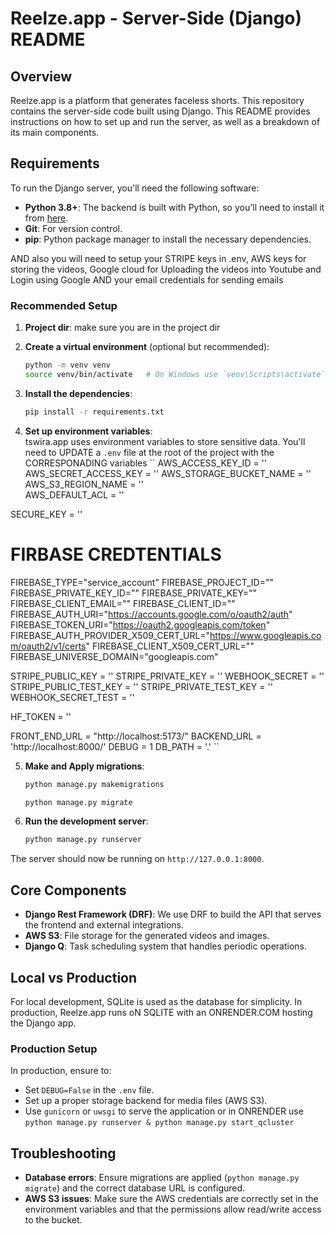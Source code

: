 # Reelze.app - Server-Side (Django) README

## Overview

Reelze.app is a platform that generates faceless shorts. This repository contains the server-side code built using Django. This README provides instructions on how to set up and run the server, as well as a breakdown of its main components.

## Requirements

To run the Django server, you'll need the following software:

- **Python 3.8+**: The backend is built with Python, so you'll need to install it from [here](https://www.python.org/downloads/).
- **Git**: For version control.
- **pip**: Python package manager to install the necessary dependencies.

AND also you will need to setup your STRIPE keys in .env, AWS keys for storing the videos, Google cloud for Uploading the videos into Youtube and Login using Google AND your email credentials for sending emails
### Recommended Setup

1. **Project dir**:
make sure you are in the project dir

2. **Create a virtual environment** (optional but recommended):

    ```bash
    python -m venv venv
    source venv/bin/activate   # On Windows use `venv\Scripts\activate`
    ```

3. **Install the dependencies**:

    ```bash
    pip install -r requirements.txt
    ```

4. **Set up environment variables**:  
   tswira.app uses environment variables to store sensitive data. You'll need to UPDATE a `.env` file at the root of the project with the CORRESPONADING variables
``
AWS_ACCESS_KEY_ID = ''
AWS_SECRET_ACCESS_KEY = ''
AWS_STORAGE_BUCKET_NAME = ''
AWS_S3_REGION_NAME = ''  
AWS_DEFAULT_ACL = ''

SECURE_KEY = ''

# FIRBASE CREDTENTIALS
FIREBASE_TYPE="service_account"
FIREBASE_PROJECT_ID=""
FIREBASE_PRIVATE_KEY_ID=""
FIREBASE_PRIVATE_KEY=""
FIREBASE_CLIENT_EMAIL=""
FIREBASE_CLIENT_ID=""
FIREBASE_AUTH_URI="https://accounts.google.com/o/oauth2/auth"
FIREBASE_TOKEN_URI="https://oauth2.googleapis.com/token"
FIREBASE_AUTH_PROVIDER_X509_CERT_URL="https://www.googleapis.com/oauth2/v1/certs"
FIREBASE_CLIENT_X509_CERT_URL=""
FIREBASE_UNIVERSE_DOMAIN="googleapis.com"


STRIPE_PUBLIC_KEY = ''
STRIPE_PRIVATE_KEY = ''
WEBHOOK_SECRET = ''
STRIPE_PUBLIC_TEST_KEY = ''
STRIPE_PRIVATE_TEST_KEY = ''
WEBHOOK_SECRET_TEST = ''

HF_TOKEN = ''

FRONT_END_URL = "http://localhost:5173/"
BACKEND_URL = 'http://localhost:8000/'
DEBUG = 1
DB_PATH = '.'
``







5. **Make and Apply migrations**:
    ```bash
    python manage.py makemigrations
    ```

    ```bash
    python manage.py migrate
    ```

6. **Run the development server**:

    ```bash
    python manage.py runserver
    ```

The server should now be running on `http://127.0.0.1:8000`.

## Core Components

- **Django Rest Framework (DRF)**: We use DRF to build the API that serves the frontend and external integrations.
- **AWS S3**: File storage for the generated videos and images.
- **Django Q**: Task scheduling system that handles periodic operations.
  
## Local vs Production

For local development, SQLite is used as the database for simplicity. In production, Reelze.app runs oN SQLITE with an ONRENDER.COM hosting the Django app.

### Production Setup

In production, ensure to:
- Set `DEBUG=False` in the `.env` file.
- Set up a proper storage backend for media files (AWS S3).
- Use `gunicorn` or `uwsgi` to serve the application or in ONRENDER use `python manage.py runserver & python manage.py start_qcluster`
  
## Troubleshooting

- **Database errors**: Ensure migrations are applied (`python manage.py migrate`) and the correct database URL is configured.
- **AWS S3 issues**: Make sure the AWS credentials are correctly set in the environment variables and that the permissions allow read/write access to the bucket.

